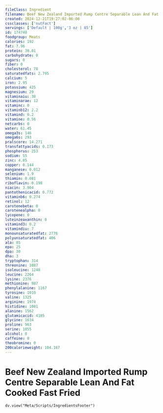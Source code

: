 ```yaml
---
fileClass: Ingredient
filename: Beef New Zealand Imported Rump Centre Separable Lean And Fat Cooked Fast Fried
created: 2024-12-21T19:27:02-06:00
cssclasses: ['nutFact']
servings: ['Default | 100g','3 oz | 85']
id: 174748
foodgroup: Meats
calories: 192
fat: 7.96
protein: 30.01
carbohydrate: 0
sugars: 0
fiber: 0
cholesterol: 78
saturatedfats: 2.795
calcium: 5
iron: 2.95
potassium: 425
magnesium: 29
vitaminaiu: 38
vitaminarae: 12
vitaminc: 0
vitaminb12: 2.2
vitamind: 0.2
vitamine: 0.56
netcarbs: 0
water: 61.45
omega3s: 146
omega6s: 293
pralscore: 14.271
transfattyacids: 0.173
phosphorus: 253
sodium: 55
zinc: 4.05
copper: 0.144
manganese: 0.012
selenium: 1.9
thiamin: 0.081
riboflavin: 0.198
niacin: 3.904
pantothenicacid: 0.772
vitaminb6: 0.274
retinol: 12
carotenebeta: 0
carotenealpha: 0
lycopene: 0
luteinzeaxanthin: 0
vitamind3: 0.2
vitamindiu: 7
monounsaturatedfat: 2776
polyunsaturatedfat: 406
ala: 85
epa: 25
dpa: 30
dha: 3
tryptophan: 314
threonine: 1087
isoleucine: 1248
leucine: 2264
lysine: 2376
methionine: 987
phenylalanine: 1167
tyrosine: 1010
valine: 1325
arginine: 1974
histidine: 1081
alanine: 1562
glutamicacid: 4185
glycine: 1634
proline: 963
serine: 1055
alcohol: 0
caffeine: 0
theobromine: 0
200calorieweight: 104.167
---
```


# Beef New Zealand Imported Rump Centre Separable Lean And Fat Cooked Fast Fried

```dataviewjs
dv.view("Meta/Scripts/IngredientsFooter")
```